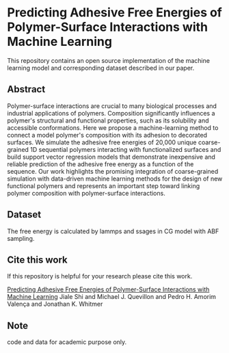 # Predicting Adhesive Free Energies of Polymer-Surface Interactions with Machine Learning

This repository contains an open source implementation of the machine learning model and corresponding dataset described in our paper.


## Abstract

Polymer-surface interactions are crucial to many biological processes and industrial applications of polymers. Composition significantly influences a polymer's structural and functional properties, such as its solubility and accessible conformations. Here we propose a machine-learning method to connect a model polymer's composition with its adhesion to decorated surfaces. We simulate the adhesive free energies of 20,000 unique coarse-grained 1D sequential polymers interacting with functionalized surfaces and build support vector regression models that demonstrate inexpensive and reliable prediction of the adhesive free energy as a function of the sequence. Our work highlights the promising integration of coarse-grained simulation with data-driven machine learning methods for the design of new functional polymers and represents an important step toward linking polymer composition with polymer-surface interactions.

## Dataset

The free energy is calculated by lammps and ssages in CG model with ABF sampling.

## Cite this work

If this repository is helpful for your research please cite this work.

[Predicting Adhesive Free Energies of Polymer-Surface Interactions with Machine Learning](https://arxiv.org/abs/2110.03041)
Jiale Shi and Michael J. Quevillon and Pedro H. Amorim Valença and Jonathan K. Whitmer


## Note
code and data for academic purpose only.

